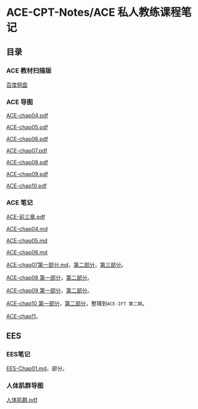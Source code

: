 # ACE-CPT-Notes/ACE 私人教练课程笔记

## 目录

### ACE 教材扫描版
[百度网盘](https://pan.baidu.com/s/1wOUXhn3AoFnvhbcqRHJqyg)


### ACE 导图

[ACE-chap04.pdf](Mindmap/ACE-chap04.pdf)

[ACE-chap05.pdf](Mindmap/ACE-chap05.pdf)

[ACE-chap06.pdf](Mindmap/ACE-chap06.pdf)

[ACE-chap07.pdf](Mindmap/ACE-chap07.pdf)

[ACE-chap08.pdf](Mindmap/ACE-chap08.pdf)

[ACE-chap09.pdf](Mindmap/ACE-chap09.pdf)

[ACE-chap10.pdf](Mindmap/ACE-chap10.pdf)



### ACE 笔记

[ACE-前三章.pdf](ACE-Notes/ACE-前三章.pdf)

[ACE-chap04.md](ACE-Notes/ACE-chap04.md)

[ACE-chap05.md](ACE-Notes/ACE-chap05.md)

[ACE-chap06.md](ACE-Notes/ACE-chap06.md)

[ACE-chap07第一部分.md](ACE-Notes/ACE-chap07-1.md)，[第二部分](ACE-Notes/ACE-chap07-2.md)，[第三部分](ACE-Notes/ACE-chap07-3.md)。

[ACE-chap08 第一部分](ACE-Notes/ACE-chap08-1.md)，[第二部分](ACE-Notes/ACE-chap08-2.md)。

[ACE-chap09 第一部分](ACE-Notes/ACE-chap09-1.md)，[第二部分](ACE-Notes/ACE-chap09-2.md)。


[ACE-chap10 第一部分](ACE-Notes/ACE-chap10-1.md)，[第二部分](ACE-Notes/ACE-chap10-2.md)，整理到`ACE-IFT 第二期`。

[ACE-chap11](ACE-Notes/ACE-chap11.md)。

## EES

### EES笔记

[EES-Chap01.md](EES-Notes/EES-Chap01.md)，部分。

### 人体肌群导图

[人体肌群.pdf](EES-Notes/人体肌群.pdf)



### 